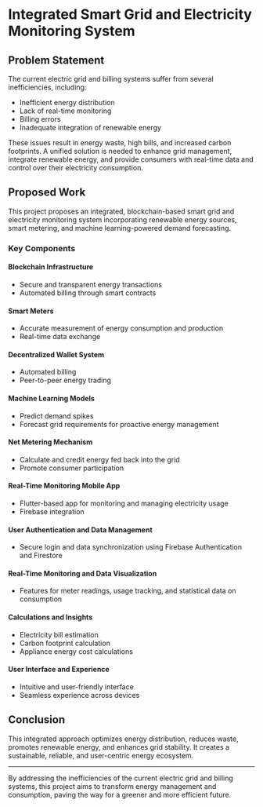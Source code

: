 # Integrated Smart Grid and Electricity Monitoring System

## Problem Statement

The current electric grid and billing systems suffer from several inefficiencies, including:
- Inefficient energy distribution
- Lack of real-time monitoring
- Billing errors
- Inadequate integration of renewable energy

These issues result in energy waste, high bills, and increased carbon footprints. A unified solution is needed to enhance grid management, integrate renewable energy, and provide consumers with real-time data and control over their electricity consumption.

## Proposed Work

This project proposes an integrated, blockchain-based smart grid and electricity monitoring system incorporating renewable energy sources, smart metering, and machine learning-powered demand forecasting.

### Key Components

#### Blockchain Infrastructure
- Secure and transparent energy transactions
- Automated billing through smart contracts

#### Smart Meters
- Accurate measurement of energy consumption and production
- Real-time data exchange

#### Decentralized Wallet System
- Automated billing
- Peer-to-peer energy trading

#### Machine Learning Models
- Predict demand spikes
- Forecast grid requirements for proactive energy management

#### Net Metering Mechanism
- Calculate and credit energy fed back into the grid
- Promote consumer participation

#### Real-Time Monitoring Mobile App
- Flutter-based app for monitoring and managing electricity usage
- Firebase integration

#### User Authentication and Data Management
- Secure login and data synchronization using Firebase Authentication and Firestore

#### Real-Time Monitoring and Data Visualization
- Features for meter readings, usage tracking, and statistical data on consumption

#### Calculations and Insights
- Electricity bill estimation
- Carbon footprint calculation
- Appliance energy cost calculations

#### User Interface and Experience
- Intuitive and user-friendly interface
- Seamless experience across devices

## Conclusion

This integrated approach optimizes energy distribution, reduces waste, promotes renewable energy, and enhances grid stability. It creates a sustainable, reliable, and user-centric energy ecosystem.

---

By addressing the inefficiencies of the current electric grid and billing systems, this project aims to transform energy management and consumption, paving the way for a greener and more efficient future.
